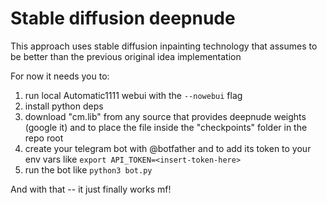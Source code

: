 # Stable diffusion deepnude

This approach uses stable diffusion inpainting technology that assumes to be better than the previous original idea implementation

For now it needs you to:

1. run local Automatic1111 webui with the `--nowebui` flag
2. install python deps
3. download "cm.lib" from any source that provides deepnude weights (google it) and to place the file inside the "checkpoints" folder in the repo root
4. create your telegram bot with @botfather and to add its token to your env vars like `export API_TOKEN=<insert-token-here>`
5. run the bot like `python3 bot.py`

And with that -- it just finally works mf!
